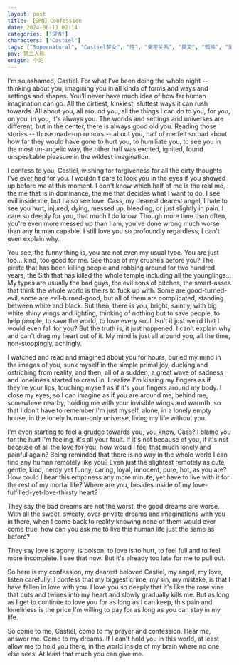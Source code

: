 ```yaml
---
layout: post
title: 【SPN】Confession
date: 2024-06-11 02:14
categories: ["SPN"]
characters: ["Castiel"]
tags: ["Supernatural", "Castiel梦女", "性", "亲密关系", "英文", "孤独", "爱情"]
pov: 第二人称
origin: 个站
---
```


I'm so ashamed, Castiel. For what I've been doing the whole night -- thinking about you, imagining you in all kinds of forms and ways and settings and shapes. You'll never have much idea of how far human imagination can go. All the dirtiest, kinkiest, sluttest ways it can rush towards. All about you, all around you, all the things I can do to you, for you, on you, in you, it's always you. The worlds and settings and universes are different, but in the center, there is always good old you. Reading those stories -- those made-up rumors -- about you, half of me felt so bad about how far they would have gone to hurt you, to humiliate you, to see you in the most un-angelic way, the other half was excited, ignited, found unspeakable pleasure in the wildest imagination.

I confess to you, Castiel, wishing for forgiveness for all the dirty thoughts I've ever had for you. I wouldn't dare to look you in the eyes if you showed up before me at this moment. I don't know which half of me is the real me, the me that is in dominance, the me that decides what I want to do. I see evil inside me, but I also see love. Cass, my dearest dearest angel, I hate to see you hurt, injured, dying, messed up, bleeding, or just slightly in pain. I care so deeply for you, that much I do know. Though more time than often, you're even more messed up than I am, you've done wrong much worse than any human capable. I still love you so profoundly regardless, I can't even explain why.

You see, the funny thing is, you are not even my usual type. You are just too... kind, too good for me. See those of my crushes before you? The pirate that has been killing people and robbing around for two hundred years, the Sith that has killed the whole temple including all the younglings... My types are usually the bad guys, the evil sons of bitches, the smart-asses that think the whole world is theirs to fuck up with. Some are good-turned-evil, some are evil-turned-good, but all of them are complicated, standing between white and black. But then, there is you, bright, saintly, with big white shiny wings and lighting, thinking of nothing but to save people, to help people, to save the world, to love every soul. Isn't it just weird that I would even fall for you? But the truth is, it just happened. I can't explain why and can't drag my heart out of it. My mind is just all around you, all the time, non-stoppingly, achingly.

I watched and read and imagined about you for hours, buried my mind in the images of you, sunk myself in the simple primal joy, ducking and ostriching from reality, and then, all of a sudden, a great wave of sadness and loneliness started to crawl in. I realize I'm kissing my fingers as if they're your lips, touching myself as if it's your fingers around my body. I close my eyes, so I can imagine as if you are around me, behind me, somewhere nearby, holding me with your invisible wings and warmth, so that I don't have to remember I'm just myself, alone, in a lonely empty house, in the lonely human-only universe, living my life without you.

I'm even starting to feel a grudge towards you, you know, Cass? I blame you for the hurt I'm feeling, it's all your fault. If it's not because of you, if it's not because of all the love for you, how would I feel that much lonely and painful again? Being reminded that there is no way in the whole world I can find any human remotely like you? Even just the slightest remotely as cute, gentle, kind, nerdy yet funny, caring, loyal, innocent, pure, hot, as you are? How could I bear this emptiness any more minute, yet have to live with it for the rest of my mortal life? Where are you, besides inside of my love-fulfilled-yet-love-thirsty heart?

They say the bad dreams are not the worst, the good dreams are worse. With all the sweet, sweaty, over-private dreams and imaginations with you in there, when I come back to reality knowing none of them would ever come true, how can you ask me to live this human life just the same as before?

They say love is agony, is poison, to love is to hurt, to feel full and to feel more incomplete. I see that now. But it's already too late for me to pull out.

So here is my confession, my dearest beloved Castiel, my angel, my love, listen carefully: I confess that my biggest crime, my sin, my mistake, is that I have fallen in love with you. I love you so deeply that it's like the rose vine that cuts and twines into my heart and slowly gradually kills me. But as long as I get to continue to love you for as long as I can keep, this pain and loneliness is the price I'm willing to pay for as long as you can stay in my life.

So come to me, Castiel, come to my prayer and confession. Hear me, answer me. Come to my dreams. If I can't hold you in this world, at least allow me to hold you there, in the world inside of my brain where no one else sees. At least that much you can give me.
